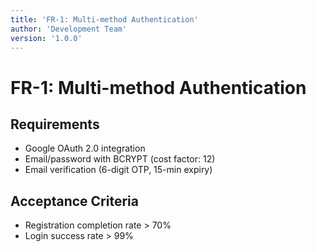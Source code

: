 ```yaml
---
title: 'FR-1: Multi-method Authentication'
author: 'Development Team'
version: '1.0.0'
---
```


# FR-1: Multi-method Authentication

## Requirements

- Google OAuth 2.0 integration
- Email/password with BCRYPT (cost factor: 12)
- Email verification (6-digit OTP, 15-min expiry)

## Acceptance Criteria

- Registration completion rate > 70%
- Login success rate > 99%
